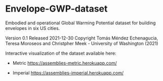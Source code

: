 # Envelope-GWP-dataset
Embodied and operational Global Warming Potential dataset for building envelopes in six US cities. 

Version 0.1
Released 2021-12-30
Copyright Tomás Méndez Echenagucia, Teresa Moroseos and Christpher Meek - University of Washington (2021)

Interactive visualization of the dataset available here:

- Metric
https://assemblies-metric.herokuapp.com/

- Imperial
https://assemblies-imperial.herokuapp.com/


